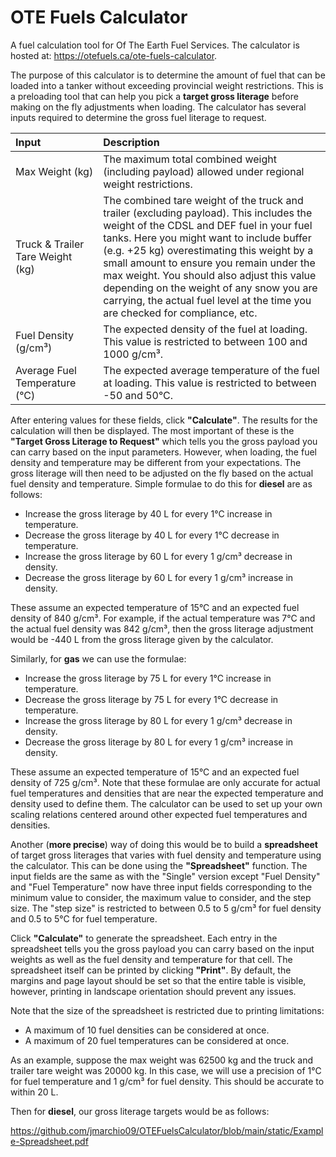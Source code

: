# OTE Fuels Calculator

A fuel calculation tool for Of The Earth Fuel Services. The calculator is hosted at: https://otefuels.ca/ote-fuels-calculator.

The purpose of this calculator is to determine the amount of fuel that can be loaded into a tanker without exceeding provincial weight restrictions. This is a preloading tool that can help you pick a **target gross literage** before making on the fly adjustments when loading. The calculator has several inputs required to determine the gross fuel literage to request.

| <div style="width:115px">Input</div>    | Description |
| :-------- | :------- |
| Max Weight (kg)  | The maximum total combined weight (including payload) allowed under regional weight restrictions.   |
| Truck & Trailer Tare Weight (kg) | The combined tare weight of the truck and trailer (excluding payload). This includes the weight of the CDSL and DEF fuel in your fuel tanks. Here you might want to include buffer (e.g. +25 kg) overestimating this weight by a small amount to ensure you remain under the max weight. You should also adjust this value depending on the weight of any snow you are carrying, the actual fuel level at the time you are checked for compliance, etc.     |
| Fuel Density (g/cm³)    | The expected density of the fuel at loading. This value is restricted to between 100 and 1000 g/cm³.    |
| Average Fuel Temperature (°C)    | The expected average temperature of the fuel at loading. This value is restricted to between -50 and 50°C.    |

After entering values for these fields, click **"Calculate"**. The results for the calculation will then be displayed. The most important of these is the **"Target Gross Literage to Request"** which tells you the gross payload you can carry based on the input parameters. However, when loading, the fuel density and temperature may be different from your expectations. The gross literage will then need to be adjusted on the fly based on the actual fuel density and temperature. Simple formulae to do this for **diesel** are as follows:

* Increase the gross literage by 40 L for every 1°C increase in temperature.
* Decrease the gross literage by 40 L for every 1°C decrease in temperature.
* Increase the gross literage by 60 L for every 1 g/cm³ decrease in density.
* Decrease the gross literage by 60 L for every 1 g/cm³ increase in density.

These assume an expected temperature of 15°C and an expected fuel density of 840 g/cm³. For example, if the actual temperature was 7°C and the actual fuel density was 842 g/cm³, then the gross literage adjustment would be -440 L from the gross literage given by the calculator.

Similarly, for **gas** we can use the formulae:

* Increase the gross literage by 75 L for every 1°C increase in temperature.
* Decrease the gross literage by 75 L for every 1°C decrease in temperature.
* Increase the gross literage by 80 L for every 1 g/cm³ decrease in density.
* Decrease the gross literage by 80 L for every 1 g/cm³ increase in density.

These assume an expected temperature of 15°C and an expected fuel density of 725 g/cm³. Note that these formulae are only accurate for actual fuel temperatures and densities that are near the expected temperature and density used to define them. The calculator can be used to set up your own scaling relations centered around other expected fuel temperatures and densities.

Another (**more precise**) way of doing this would be to build a **spreadsheet** of target gross literages that varies with fuel density and temperature using the calculator. This can be done using the **"Spreadsheet"** function. The input fields are the same as with the "Single" version except "Fuel Density" and "Fuel Temperature" now have three input fields corresponding to the minimum value to consider, the maximum value to consider, and the step size. The "step size" is restricted to between 0.5 to 5 g/cm³ for fuel density and 0.5 to 5°C for fuel temperature.

Click **"Calculate"** to generate the spreadsheet. Each entry in the spreadsheet tells you the gross payload you can carry based on the input weights as well as the fuel density and temperature for that cell. The spreadsheet itself can be printed by clicking **"Print"**. By default, the margins and page layout should be set so that the entire table is visible, however, printing in landscape orientation should prevent any issues.

Note that the size of the spreadsheet is restricted due to printing limitations:

* A maximum of 10 fuel densities can be considered at once.
* A maximum of 20 fuel temperatures can be considered at once.

As an example, suppose the max weight was 62500 kg and the truck and trailer tare weight was 20000 kg. In this case, we will use a precision of 1°C for fuel temperature and 1 g/cm³ for fuel density. This should be accurate to within 20 L.

Then for **diesel**, our gross literage targets would be as follows:

https://github.com/jmarchio09/OTEFuelsCalculator/blob/main/static/Example-Spreadsheet.pdf
